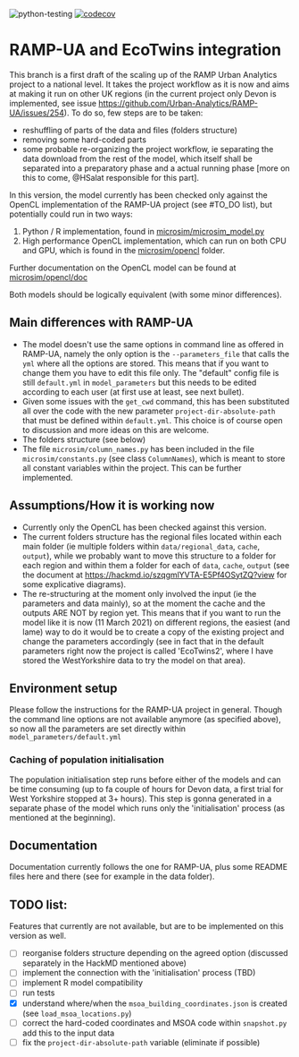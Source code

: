 ![python-testing](https://github.com/Urban-Analytics/RAMP-UA/workflows/python-testing/badge.svg)
[![codecov](https://codecov.io/gh/Urban-Analytics/RAMP-UA/branch/master/graph/badge.svg)](https://codecov.io/gh/Urban-Analytics/RAMP-UA)
# RAMP-UA and EcoTwins integration

This branch is a first draft of the scaling up of the RAMP Urban Analytics project to a national level. It takes the project workflow as it is now and aims at making it run on other UK regions (in the current project only Devon is implemented, see issue https://github.com/Urban-Analytics/RAMP-UA/issues/254).
To do so, few steps are to be taken:
- reshuffling of parts of the data and files (folders structure)
- removing some hard-coded parts
- some probable re-organizing the project workflow, ie separating the data download from the rest of the model, which itself shall be separated into a preparatory phase and a actual running phase [more on this to come, @HSalat responsible for this part].

In this version, the model currently has been checked only against the OpenCL implementation of the RAMP-UA project (see #TO_DO list), but potentially could run in two ways:
1. Python / R implementation, found in [microsim/microsim_model.py](./microsim/microsim_model.py)
2. High performance OpenCL implementation, which can run on both CPU and GPU, which is found in the [microsim/opencl](./microsim/opencl) folder. 

Further documentation on the OpenCL model can be found at [microsim/opencl/doc](./microsim/opencl/doc)

Both models should be logically equivalent (with some minor differences). 



## Main differences with RAMP-UA
- The model doesn't use the same options in command line as offered in RAMP-UA, namely the only option is the `--parameters_file` that calls the `yml` where all the options are stored. This means that if you want to change them you have to edit this file only.
The "default" config file is still `default.yml` in `model_parameters` but this needs to be edited according to each user (at first use at least, see next bullet).
- Given some issues with the `get_cwd` command, this has been substituted all over the code with the new parameter `project-dir-absolute-path` that must be defined within `default.yml`. This choice is of course open to discussion and more ideas on this are welcome.
- The folders structure (see below)
- The file `microsim/column_names.py` has been included in the file `microsim/constants.py` (see class `ColumnNames`), which is meant to store all constant variables within the project. This can be further implemented.


## Assumptions/How it is working now
- Currently only the OpenCL has been checked against this version.
- The current folders structure has the regional files located within each main folder (ie multiple folders within `data/regional_data`, `cache`, `output`), while we probably want to move this structure to a folder for each region and within them a folder for each of `data`, `cache`, `output` (see the document at https://hackmd.io/szqgmlYVTA-E5Pf4OSytZQ?view for some explicative diagrams).
- The re-structuring at the moment only involved the input (ie the parameters and data mainly), so at the moment the cache and the outputs ARE NOT by region yet. This means that if you want to run the model like it is now (11 March 2021) on different regions, the easiest (and lame) way to do it would be to create a copy of the existing project and change the parameters accordingly (see in fact that in the default parameters right now the project is called 'EcoTwins2', where I have stored the WestYorkshire data to try the model on that area).

## Environment setup
Please follow the instructions for the RAMP-UA project in general.
Though the command line options are not available anymore (as specified above), so now all the parameters are set directly within `model_parameters/default.yml`

### Caching of population initialisation
The population initialisation step runs before either of the models and can be time consuming (up to fa couple of hours for Devon data, a first trial for West Yorkshire stopped at 3+ hours).
This step is gonna generated in a separate phase of the model which runs only the 'initialisation' process (as mentioned at the beginning).


## Documentation
Documentation currently follows the one for RAMP-UA, plus some README files here and there (see for example in the data folder).


## TODO list:
Features that currently are not available, but are to be implemented on this version as well.
- [ ] reorganise folders structure depending on the agreed option (discussed separately in the HackMD mentioned above)
- [ ] implement the connection with the 'initialisation' process (TBD)
- [ ] implement R model compatibility
- [ ] run tests
- [X] understand where/when the `msoa_building_coordinates.json` is created (see `load_msoa_locations.py`)
- [ ] correct the hard-coded coordinates and MSOA code within `snapshot.py` add this to the input data
- [ ] fix the `project-dir-absolute-path` variable (eliminate if possible)
